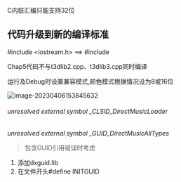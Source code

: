 C内联汇编只能支持32位
## 代码升级到新的编译标准
#include <iostream.h>   ==> #include <iostream>

Chap5代码不与t3dlib2.cpp、t3dlib3.cpp同时编译



运行及Debug时设置兼容模式,颜色模式根据情况设为8或16位



![image-20230406153845632](D:\BaiduNetdiskDownload\3d游戏编程大师技巧源代码\TricksOfThreeD\assets\image-20230406153845632.png)



###### *unresolved external symbol _CLSID_DirectMusicLoader*

*unresolved external symbol _GUID_DirectMusicAllTypes*

> 包含GUID引用错误时考虑

1. 添加dxguid.lib 
2. 在文件开头#define INITGUID

